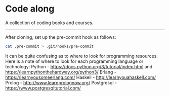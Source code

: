 # Code along

A collection of coding books and courses.

----

After cloning, set up the pre-commit hook as follows:

```bash
cat .pre-commit > .git/hooks/pre-commit
```

It can be quite confusing as to where to look for programming resources.
Here is a note of where to look for each programming language or technology:
Python - https://docs.python.org/3/tutorial/index.html and https://learnpythonthehardway.org/python3/
Erlang - https://learnyousomeerlang.com/
Haskell - http://learnyouahaskell.com/
Prolog - http://www.learnprolognow.org/
Postgresql - https://www.postgresqltutorial.com/
